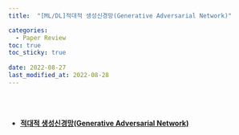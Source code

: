 ```yaml
---
title:  "[ML/DL]적대적 생성신경망(Generative Adversarial Network)"

categories:
  - Paper Review
toc: true
toc_sticky: true
 
date: 2022-08-27
last_modified_at: 2022-08-28
---
```


<br/><br/>


- [**적대적 생성신경망(Generative Adversarial Network)**](https://scratched-rayon-d71.notion.site/All-About-GAN-Generative-Adversarial-Nets-904afc15288447feadb8eac014587696)

